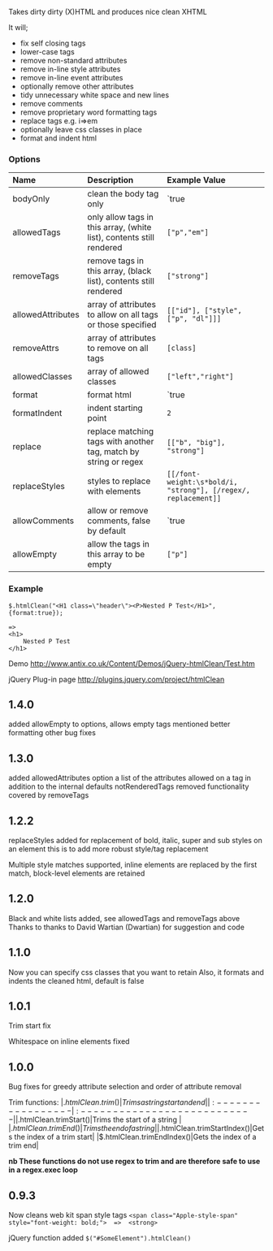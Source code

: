 Takes dirty dirty (X)HTML and produces nice clean XHTML

It will;
  * fix self closing tags
  * lower-case tags
  * remove non-standard attributes
  * remove in-line style attributes
  * remove in-line event attributes
  * optionally remove other attributes
  * tidy unnecessary white space and new lines
  * remove comments
  * remove proprietary word formatting tags
  * replace tags e.g. i=>em
  * optionally leave css classes in place
  * format and indent html

### Options ###

| **Name** | **Description** | **Example Value** |
|:---------|:----------------|:------------------|
| bodyOnly | clean the body tag only | `true|false`      |
| allowedTags | only allow tags in this array, (white list), contents still rendered | `["p","em"]`      |
| removeTags | remove tags in this array, (black list), contents still rendered | `["strong"]`      |
| allowedAttributes | array of attributes to allow on all tags or those specified | `[["id"], ["style", ["p", "dl"]]]` |
| removeAttrs | array of attributes to remove on all tags | `[class]`         |
| allowedClasses | array of allowed classes | `["left","right"]` |
| format   | format html     | `true|false`      |
| formatIndent | indent starting point | `2`               |
| replace  | replace matching tags with another tag, match by string or regex | `[["b", "big"], "strong"]` |
| replaceStyles | styles to replace with elements | `[[/font-weight:\s*bold/i, "strong"], [/regex/, replacement]]` |
| allowComments | allow or remove comments, false by default | `true|false`      |
| allowEmpty | allow the tags in this array to be empty | `["p"]`           |

### Example ###

```
$.htmlClean("<H1 class=\"header\"><P>Nested P Test</H1>", {format:true});

=> 
<h1>
	Nested P Test
</h1>
```

Demo
http://www.antix.co.uk/Content/Demos/jQuery-htmlClean/Test.htm

jQuery Plug-in page
http://plugins.jquery.com/project/htmlClean

## 1.4.0 ##
added allowEmpty to options, allows empty tags mentioned
better formatting
other bug fixes

## 1.3.0 ##
added allowedAttributes option a list of the attributes allowed on a tag
in addition to the internal defaults
notRenderedTags removed functionality covered by removeTags

## 1.2.2 ##
replaceStyles added for replacement of bold, italic, super and sub styles on an element
this is to add more robust style/tag replacement

Multiple style matches supported, inline elements are replaced by the first match, block-level elements are retained

## 1.2.0 ##
Black and white lists added, see allowedTags and removeTags above
Thanks to thanks to David Wartian (Dwartian) for suggestion and code

## 1.1.0 ##
Now you can specify css classes that you want to retain
Also, it formats and indents the cleaned html, default is false

## 1.0.1 ##
Trim start fix

Whitespace on inline elements fixed

## 1.0.0 ##
Bug fixes for greedy attribute selection and order of attribute removal

Trim functions:
|$.htmlClean.trim()|Trims a string start and end|
|:-----------------|:---------------------------|
|$.htmlClean.trimStart()|Trims the start of a string |
|$.htmlClean.trimEnd()|Trims the end of a string   |
|$.htmlClean.trimStartIndex()|Gets the index of a trim start|
|$.htmlClean.trimEndIndex()|Gets the index of a trim end|

**nb These functions do not use regex to trim and are therefore safe to use in a regex.exec loop**

## 0.9.3 ##
Now cleans web kit span style tags
`<span class="Apple-style-span" style="font-weight: bold;">  =>  <strong>`

jQuery function added
` $("#SomeElement").htmlClean() `